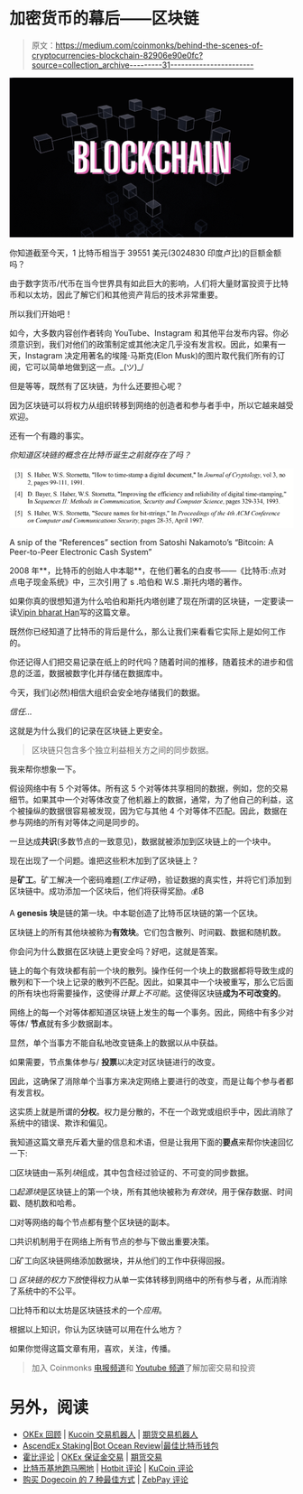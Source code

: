 # 加密货币的幕后——区块链

> 原文：<https://medium.com/coinmonks/behind-the-scenes-of-cryptocurrencies-blockchain-82906e90e0fc?source=collection_archive---------31----------------------->

![](img/22930b3eb8585385d7aab1d5d8eead2e.png)

你知道截至今天，1 比特币相当于 39551 美元(3024830 印度卢比)的巨额金额吗？

由于数字货币/代币在当今世界具有如此巨大的影响，人们将大量财富投资于比特币和以太坊，因此了解它们和其他资产背后的技术非常重要。

所以我们开始吧！

如今，大多数内容创作者转向 YouTube、Instagram 和其他平台发布内容。你必须意识到，我们对他们的政策制定或其他决定几乎没有发言权。因此，如果有一天，Instagram 决定用著名的埃隆·马斯克(Elon Musk)的图片取代我们所有的订阅，它可以简单地做到这一点。\_(ツ)_/

但是等等，既然有了区块链，为什么还要担心呢？

因为区块链可以将权力从组织转移到网络的创造者和参与者手中，所以它越来越受欢迎。

还有一个有趣的事实。

*你知道区块链的概念在比特币诞生之前就存在了吗？*

![](img/a8a1beef90715b2cfc40a9402bc8d32b.png)

A snip of the “References” section from Satoshi Nakamoto’s “Bitcoin: A Peer-to-Peer Electronic Cash System”

2008 年**，比特币的创始人中本聪**，在他们著名的白皮书——《比特币:点对点电子现金系统》中，三次引用了 s .哈伯和 W.S .斯托内塔的著作。

如果你真的很想知道为什么哈伯和斯托内塔创建了现在所谓的区块链，一定要读一读[Vipin bharat Han](https://www.forbes.com/sites/vipinbharathan/2020/06/01/the-blockchain-was-born-20-years-before-bitcoin/?sh=7c84d5cc5d71)写的这篇文章。

既然你已经知道了比特币的背后是什么，那么让我们来看看它实际上是如何工作的。

你还记得人们把交易记录在纸上的时代吗？随着时间的推移，随着技术的进步和信息的泛滥，数据被数字化并存储在数据库中。

今天，我们(必然)相信大组织会安全地存储我们的数据。

*信任…*

这就是为什么我们的记录在区块链上更安全。

> 区块链只包含多个独立利益相关方之间的同步数据。

我来帮你想象一下。

假设网络中有 5 个对等体。所有这 5 个对等体共享相同的数据，例如，您的交易细节。如果其中一个对等体改变了他机器上的数据，通常，为了他自己的利益，这个被操纵的数据很容易被发现，因为它与其他 4 个对等体不匹配。因此，数据在参与网络的所有对等体之间是同步的。

一旦达成**共识**(多数节点的一致意见)，数据就被添加到区块链上的一个块中。

现在出现了一个问题。谁把这些积木加到了区块链上？

是**矿工**。矿工解决一个密码难题(*工作证明*)，验证数据的真实性，并将它们添加到区块链中。成功添加一个区块后，他们将获得奖励。💰₿

A **genesis 块**是链的第一块。中本聪创造了比特币区块链的第一个区块。

区块链上的所有其他块被称为**有效块**。它们包含散列、时间戳、数据和随机数。

你会问为什么数据在区块链上更安全吗？好吧，这就是答案。

链上的每个有效块都有前一个块的散列。操作任何一个块上的数据都将导致生成的散列和下一个块上记录的散列不匹配。因此，如果其中一个块被重写，那么它后面的所有块也将需要操作，这使得*计算上不可能*。这使得区块链**成为不可改变的**。

网络上的每一个对等体都知道区块链上发生的每一个事务。因此，网络中有多少对等体/ **节点**就有多少数据副本。

显然，单个当事方不能自私地改变链条上的数据以从中获益。

如果需要，节点集体参与/ **投票**以决定对区块链进行的改变。

因此，这确保了消除单个当事方来决定网络上要进行的改变，而是让每个参与者都有发言权。

这实质上就是所谓的**分权**。权力是分散的，不在一个政党或组织手中，因此消除了系统中的错误、欺诈和偏见。

我知道这篇文章充斥着大量的信息和术语，但是让我用下面的**要点**来帮你快速回忆一下:

❑区块链由一系列*块*组成，其中包含经过验证的、不可变的同步数据。

❑*起源块*是区块链上的第一个块，所有其他块被称为*有效块*，用于保存数据、时间戳、随机数和哈希。

❑对等网络的每个节点都有整个区块链的副本。

❑共识机制用于在网络上所有节点的参与下做出重要决策。

❑矿工向区块链网络添加数据块，并从他们的工作中获得回报。

❑ *区块链的权力下放*使得权力从单一实体转移到网络中的所有参与者，从而消除了系统中的不公平。

❑比特币和以太坊是区块链技术的一个*应用*。

根据以上知识，你认为区块链可以用在什么地方？

如果你觉得这篇文章有用，喜欢，关注，传播。

> 加入 Coinmonks [电报频道](https://t.me/coincodecap)和 [Youtube 频道](https://www.youtube.com/c/coinmonks/videos)了解加密交易和投资

# 另外，阅读

*   [OKEx 回顾](/coinmonks/okex-review-6b369304110f) | [Kucoin 交易机器人](/coinmonks/kucoin-trading-bot-automate-your-trades-8cf0ca2138e0) | [期货交易机器人](/coinmonks/futures-trading-bots-5a282ccee3f5)
*   [AscendEx Staking](https://coincodecap.com/ascendex-staking)|[Bot Ocean Review](https://coincodecap.com/bot-ocean-review)|[最佳比特币钱包](https://coincodecap.com/bitcoin-wallets-india)
*   [霍比评论](https://coincodecap.com/huobi-review) | [OKEx 保证金交易](https://coincodecap.com/okex-margin-trading) | [期货交易](https://coincodecap.com/futures-trading)
*   [比特币基地跑马圈地](https://coincodecap.com/coinbase-staking) | [Hotbit 评论](/coinmonks/hotbit-review-cd5bec41dafb) | [KuCoin 评论](https://coincodecap.com/kucoin-review)
*   [购买 Dogecoin 的 7 种最佳方式](https://coincodecap.com/ways-to-buy-dogecoin) | [ZebPay 评论](https://coincodecap.com/zebpay-review)